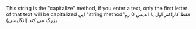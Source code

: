 This string is the "capitalize" method, if you enter a text, only the first letter of that text will be capitalized
این "string method"فقط کاراکتر اول یا اندیس 0 رو بزرگ می کند (انگلیسی)
